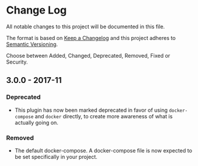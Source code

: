 # Change Log
All notable changes to this project will be documented in this file.

The format is based on [Keep a Changelog](http://keepachangelog.com/)
and this project adheres to [Semantic Versioning](http://semver.org/).

Choose between Added, Changed, Deprecated, Removed, Fixed or Security.

## 3.0.0 - 2017-11
### Deprecated
- This plugin has now been marked deprecated in favor of using `docker-compose` and `docker` directly, to create more awareness of what is actually going on.
### Removed
- The default docker-compose. A docker-compose file is now expected to be set specifically in your project.